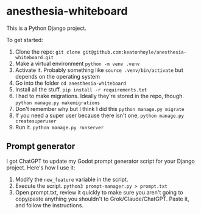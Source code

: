 # anesthesia-whiteboard

This is a Python Django project.

To get started:

1. Clone the repo: `git clone git@github.com:keatonhoyle/anesthesia-whiteboard.git`
2. Make a virtual environment `python -m venv .venv`
3. Activate it. Probably something like `source .venv/bin/activate` but depends on the operating system
4. Go into the folder `cd anesthesia-whiteboard`
5. Install all the stuff. `pip install -r requirements.txt`
6. I had to make migrations. Ideally they're stored in the repo, though.  `python manage.py makemigrations`
7. Don't remember why but I think I did this `python manage.py migrate`
8. If you need a super user because there isn't one, `python manage.py createsuperuser`
9. Run it. `python manage.py runserver`

## Prompt generator
I got ChatGPT to update my Godot prompt generator script for your Django project. Here's how I use it:

1. Modify the `new_feature` variable in the script. 
2. Execute the script. `python3 prompt-manager.py > prompt.txt`
3. Open prompt.txt, review it quickly to make sure you aren't going to copy/paste anything you shouldn't to Grok/Claude/ChatGPT. Paste it, and follow the instructions.
